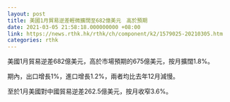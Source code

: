 ```yaml
---
layout: post
title: 美國1月貿易逆差輕微擴闊至682億美元　高於預期
date: 2021-03-05 21:58:18.000000000 +08:00
link: https://news.rthk.hk/rthk/ch/component/k2/1579025-20210305.htm
categories: rthk
---
```


美國1月貿易逆差682億美元，高於市場預期的675億美元，按月擴闊1.8%。

期內，出口增長1%，進口增長1.2%，兩者均比去年12月減慢。

至於1月美國對中國貿易逆差262.5億美元，按月收窄3.6%。
